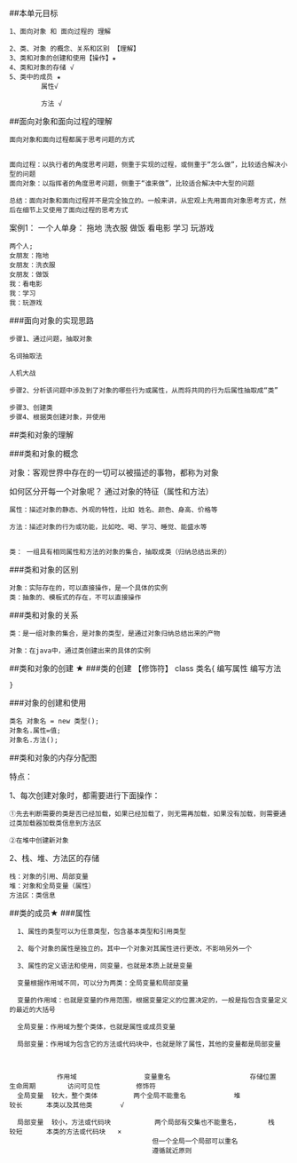 ##本单元目标

	1、面向对象 和 面向过程的 理解
	
	2、类、对象 的概念、关系和区别 【理解】
	3、类和对象的创建和使用【操作】★
	4、类和对象的存储 √
	5、类中的成员 ★
			属性√
	
			方法 √




##面向对象和面向过程的理解

	面向对象和面向过程都属于思考问题的方式


	面向过程：以执行者的角度思考问题，侧重于实现的过程，或侧重于“怎么做”，比较适合解决小型的问题
	面向对象：以指挥者的角度思考问题，侧重于“谁来做”，比较适合解决中大型的问题

	总结：面向对象和面向过程并不是完全独立的。一般来讲，从宏观上先用面向对象思考方式，然后在细节上又使用了面向过程的思考方式

	
案例1：
	一个人单身：
	拖地
	洗衣服
	做饭
	看电影
	学习
	玩游戏


	两个人;
	女朋友：拖地
	女朋友：洗衣服
	女朋友：做饭
	我：看电影
	我：学习
	我：玩游戏


###面向对象的实现思路
	
	步骤1、通过问题，抽取对象
	
	名词抽取法
	
	人机大战	
	
	步骤2、分析该问题中涉及到了对象的哪些行为或属性，从而将共同的行为后属性抽取成“类”
	
	步骤3、创建类
	步骤4、根据类创建对象，并使用



##类和对象的理解

###类和对象的概念

对象：客观世界中存在的一切可以被描述的事物，都称为对象



如何区分开每一个对象呢？
	通过对象的特征（属性和方法）

	属性：描述对象的静态、外观的特性，比如 姓名、颜色、身高、价格等
	
	方法：描述对象的行为或功能，比如吃、喝、学习、睡觉、能盛水等
	
	
	类： 一组具有相同属性和方法的对象的集合，抽取成类（归纳总结出来的）

###类和对象的区别

	对象：实际存在的，可以直接操作，是一个具体的实例
	类：抽象的、模板式的存在，不可以直接操作


###类和对象的关系

	类：是一组对象的集合，是对象的类型，是通过对象归纳总结出来的产物
	
	对象：在java中，通过类创建出来的具体的实例


##类和对象的创建 ★
###类的创建
	【修饰符】 class 类名{
			编写属性
			编写方法
	

	}

###对象的创建和使用

	类名 对象名 = new 类型();
	对象名.属性=值;
	对象名.方法();

##类和对象的内存分配图

特点：

1、每次创建对象时，都需要进行下面操作：
	
	①先去判断需要的类是否已经加载，如果已经加载了，则无需再加载，如果没有加载，则需要通过类加载器加载类信息到方法区
	
	②在堆中创建新对象


2、栈、堆、方法区的存储

	栈：对象的引用、局部变量
	堆：对象和全局变量（属性）
	方法区：类信息




##类的成员★
###属性

	  1、属性的类型可以为任意类型，包含基本类型和引用类型

	  2、每个对象的属性是独立的。其中一个对象对其属性进行更改，不影响另外一个

	  3、属性的定义语法和使用，同变量，也就是本质上就是变量
	  
	  变量根据作用域不同，可以分为两类：全局变量和局部变量

	  变量的作用域：也就是变量的作用范围，根据变量定义的位置决定的，一般是指包含变量定义的最近的大括号
	  
	  全局变量：作用域为整个类体，也就是属性或成员变量

	  局部变量：作用域为包含它的方法或代码块中，也就是除了属性，其他的变量都是局部变量


	  
	  			作用域					变量重名					存储位置		生命周期		访问可见性         修饰符
	  全局变量	较大，整个类体			两个全局不能重名			堆			较长		本类以及其他类       √
	  																					
	  局部变量	较小，方法或代码块			两个局部有交集也不能重名，		栈			较短		本类的方法或代码块   ×
	  									但一个全局一个局部可以重名
	  									遵循就近原则
	













	
	
	
	
   
	

		

	





















		
		

	
